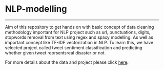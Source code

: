 # NLP-modelling
_______________________________________
Aim of this repository to get hands on with basic concept of data cleaning methodology important for NLP project such as url, punctuations, digits, stopwords removal from text using regex and spacy modelling. As well as important concept like TF-IDF vectorization in NLP. To learn this, we have selected project called tweet sentiment classification and predicting whether given tweet reprsentsreal disaster or not.

For more details about the data and project please click [here](../master/tweet_sentiment_classification.ipynb).
